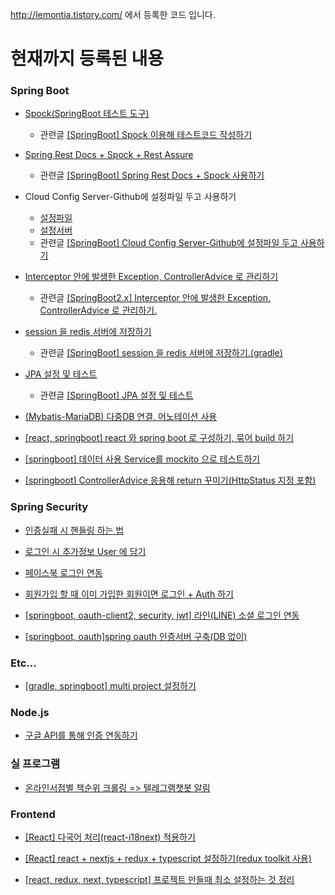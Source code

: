 http://lemontia.tistory.com/ 에서 등록한 코드 입니다.

# 현재까지 등록된 내용

### Spring Boot
* [Spock(SpringBoot 테스트 도구)](https://github.com/lemontia/test-spock)
    * 관련글 [[SpringBoot] Spock 이용해 테스트코드 작성하기](https://lemontia.tistory.com/723)


* [Spring Rest Docs + Spock + Rest Assure](https://github.com/lemontia/SpringRestDocs-Spock)
    * 관련글 [[SpringBoot] Spring Rest Docs + Spock 사용하기](https://lemontia.tistory.com/746)
   

* Cloud Config Server-Github에 설정파일 두고 사용하기
    - [설정파일](https://github.com/lemontia/SpringCloudConfigRepository)
    - [설정서버](https://github.com/lemontia/SpringCloudConfig_GIT)
    - 관련글 [[SpringBoot] Cloud Config Server-Github에 설정파일 두고 사용하기](https://lemontia.tistory.com/612)


* [Interceptor 안에 발생한 Exception, ControllerAdvice 로 관리하기](https://github.com/lemontia/IntercepterTest)
    * 관련글 [[SpringBoot2.x] Interceptor 안에 발생한 Exception, ControllerAdvice 로 관리하기.](https://lemontia.tistory.com/648)
    

* [session 을 redis 서버에 저장하기](https://github.com/lemontia/SpringBootSessionRedis)
    * 관련글 [[SpringBoot] session 을 redis 서버에 저장하기.(gradle)](https://lemontia.tistory.com/617)
   

* [JPA 설정 및 테스트](https://github.com/lemontia/SpringSecurityLogin)
    * 관련글 [[SpringBoot] JPA 설정 및 테스트](https://lemontia.tistory.com/597)




* [(Mybatis-MariaDB) 다중DB 연결, 어노테이션 사용](https://github.com/lemontia/SpringbootMultiDataSources)

* [[react, springboot] react 와 spring boot 로 구성하기, 묶어 build 하기](https://github.com/lemontia/springboot_react)

* [[springboot] 데이터 사용 Service를 mockito 으로 테스트하기](https://github.com/lemontia/mockitoTest)

* [[springboot] ControllerAdvice 응용해 return 꾸미기(HttpStatus 지정 포함)](https://github.com/lemontia/controllerAdviceCustom)


### Spring Security
* [인증실패 시 핸들링 하는 법](https://github.com/lemontia/SpringSecurityBasicAuth)

* [로그인 시 추가정보 User 에 담기](https://github.com/lemontia/SpringBootBase)

* [페이스북 로그인 연동](https://github.com/lemontia/SpringBoot2_oauth2)

* [회원가입 할 때 이미 가입한 회원이면 로그인 + Auth 하기](https://github.com/lemontia/SpringSecurityLogin)

* [[springboot, oauth-client2, security, jwt] 라인(LINE) 소셜 로그인 연동](https://github.com/lemontia/springOauth2Client-LINE)

* [[springboot, oauth]spring oauth 인증서버 구축(DB 없이)](https://github.com/lemontia/spring_oauth-authorization_server-noDB)



### Etc...
* [[gradle, springboot] multi project 설정하기](https://github.com/lemontia/gradle_multi_module)


### Node.js
* [구글 API를 통해 인증 연동하기](https://github.com/lemontia/googleOauthJavascript)


### 실 프로그램
* [온라인서점별 책순위 크롤링 => 텔레그램챗봇 알림](https://github.com/lemontia/bookRankCrawler)


### Frontend
* [[React] 다국어 처리(react-i18next) 적용하기](https://github.com/lemontia/sample-react-i18next)

* [[React] react + nextjs + redux + typescript 설정하기(redux toolkit 사용)](https://github.com/lemontia/react-redux-sample)

* [[react, redux, next, typescript] 프로젝트 만들때 최소 설정하는 것 정리](https://github.com/lemontia/react-project-base-config/blob/main/README.md)
